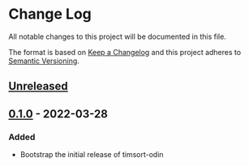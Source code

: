 # Change Log
All notable changes to this project will be documented in this file.

The format is based on [Keep a Changelog](http://keepachangelog.com/)
and this project adheres to [Semantic Versioning](http://semver.org/).

## [Unreleased]

## [0.1.0] - 2022-03-28

### Added
- Bootstrap the initial release of timsort-odin

[Unreleased]: https://github.com/massivelivefun/timsort-odin/compare/0.1.0...HEAD
[0.1.0]: https://github.com/massivelivefun/timsort-odin/releases/tag/0.1.0
